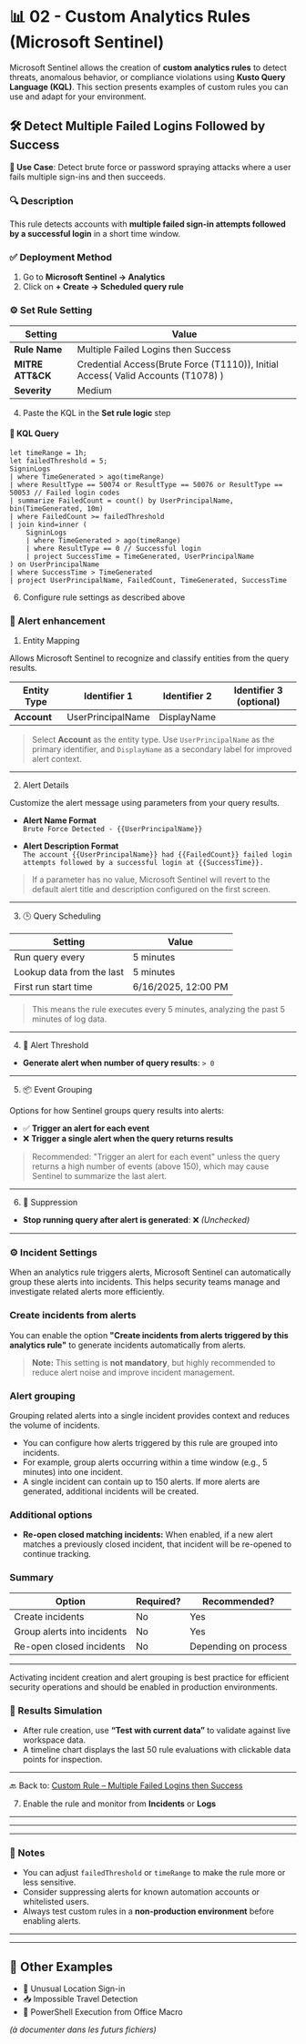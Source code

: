 # 📊 02 - Custom Analytics Rules (Microsoft Sentinel)

Microsoft Sentinel allows the creation of **custom analytics rules** to detect threats, anomalous behavior, or compliance violations using **Kusto Query Language (KQL)**. This section presents examples of custom rules you can use and adapt for your environment.

## 🛠️ Detect Multiple Failed Logins Followed by Success

**📌 Use Case**: Detect brute force or password spraying attacks where a user fails multiple sign-ins and then succeeds.

### 🔍 Description

This rule detects accounts with **multiple failed sign-in attempts followed by a successful login** in a short time window.

### ✅ Deployment Method

1. Go to **Microsoft Sentinel → Analytics**
2. Click on **+ Create → Scheduled query rule**

### ⚙️ Set Rule Setting

| Setting                  | Value                                                                            |
|--------------------------|----------------------------------------------------------------------------------|
| **Rule Name**            | Multiple Failed Logins then Success                                              |
| **MITRE ATT&CK**         | Credential Access(Brute Force (T1110)), Initial Access( Valid Accounts (T1078) ) |
| **Severity**             | Medium                                                                           |
 
4. Paste the KQL in the **Set rule logic** step

#### 📄 KQL Query

```kusto
let timeRange = 1h;
let failedThreshold = 5;
SigninLogs
| where TimeGenerated > ago(timeRange)
| where ResultType == 50074 or ResultType == 50076 or ResultType == 50053 // Failed login codes
| summarize FailedCount = count() by UserPrincipalName, bin(TimeGenerated, 10m)
| where FailedCount >= failedThreshold
| join kind=inner (
    SigninLogs
    | where TimeGenerated > ago(timeRange)
    | where ResultType == 0 // Successful login
    | project SuccessTime = TimeGenerated, UserPrincipalName
) on UserPrincipalName
| where SuccessTime > TimeGenerated
| project UserPrincipalName, FailedCount, TimeGenerated, SuccessTime
```
6. Configure rule settings as described above



### 🧩 Alert enhancement 

1. Entity Mapping

Allows Microsoft Sentinel to recognize and classify entities from the query results.

| Entity Type | Identifier 1        | Identifier 2     | Identifier 3 (optional) |
|-------------|---------------------|------------------|--------------------------|
| **Account** | UserPrincipalName   | DisplayName      |                          |

> Select **Account** as the entity type. Use `UserPrincipalName` as the primary identifier, and `DisplayName` as a secondary label for improved alert context.


---

2. Alert Details

Customize the alert message using parameters from your query results.

- **Alert Name Format**  
  `Brute Force Detected - {{UserPrincipalName}}`

- **Alert Description Format**  
  `The account {{UserPrincipalName}} had {{FailedCount}} failed login attempts followed by a successful login at {{SuccessTime}}.`

> If a parameter has no value, Microsoft Sentinel will revert to the default alert title and description configured on the first screen.



---

3. 🕒 Query Scheduling

| Setting                   | Value          |
|---------------------------|----------------|
| Run query every           | 5 minutes      |
| Lookup data from the last | 5 minutes      |
| First run start time      | 6/16/2025, 12:00 PM |

> This means the rule executes every 5 minutes, analyzing the past 5 minutes of log data.

---

4. 🚨 Alert Threshold

- **Generate alert when number of query results**: `> 0`

---

5. 📦 Event Grouping

Options for how Sentinel groups query results into alerts:

- ✅ **Trigger an alert for each event**
- ❌ **Trigger a single alert when the query returns results**

> Recommended: "Trigger an alert for each event" unless the query returns a high number of events (above 150), which may cause Sentinel to summarize the last alert.

---

6. 📴 Suppression

- **Stop running query after alert is generated**: ❌ *(Unchecked)*

---


### ⚙️ Incident Settings

When an analytics rule triggers alerts, Microsoft Sentinel can automatically group these alerts into incidents. This helps security teams manage and investigate related alerts more efficiently.

### Create incidents from alerts

You can enable the option **"Create incidents from alerts triggered by this analytics rule"** to generate incidents automatically from alerts.

> **Note:** This setting is **not mandatory**, but highly recommended to reduce alert noise and improve incident management.

### Alert grouping

Grouping related alerts into a single incident provides context and reduces the volume of incidents.

- You can configure how alerts triggered by this rule are grouped into incidents.  
- For example, group alerts occurring within a time window (e.g., 5 minutes) into one incident.  
- A single incident can contain up to 150 alerts. If more alerts are generated, additional incidents will be created.

### Additional options

- **Re-open closed matching incidents:** When enabled, if a new alert matches a previously closed incident, that incident will be re-opened to continue tracking.

### Summary

| Option                     | Required? | Recommended?         |
|----------------------------|-----------|---------------------|
| Create incidents           | No        | Yes                 |
| Group alerts into incidents | No        | Yes                 |
| Re-open closed incidents    | No        | Depending on process |

---

Activating incident creation and alert grouping is best practice for efficient security operations and should be enabled in production environments.


### 🧪 Results Simulation

- After rule creation, use **“Test with current data”** to validate against live workspace data.
- A timeline chart displays the last 50 rule evaluations with clickable data points for inspection.

---

🔙 Back to: [Custom Rule – Multiple Failed Logins then Success](#🛠️-custom-rule-detect-multiple-failed-logins-followed-by-success)

7. Enable the rule and monitor from **Incidents** or **Logs**

--- 



---




---

### 📌 Notes

- You can adjust `failedThreshold` or `timeRange` to make the rule more or less sensitive.
- Consider suppressing alerts for known automation accounts or whitelisted users.
- Always test custom rules in a **non-production environment** before enabling alerts.

---



---

## 📂 Other Examples

- 🔎 Unusual Location Sign-in  
- 📥 Impossible Travel Detection  
- 🐚 PowerShell Execution from Office Macro  

*(à documenter dans les futurs fichiers)*
